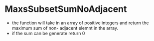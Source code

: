 # MaxsSubsetSumNoAdjacent
- the function will take in an array of positive integers and return the maximum sum of non- adjacent elemnt in the array.
- if the sum can be generate return 0
